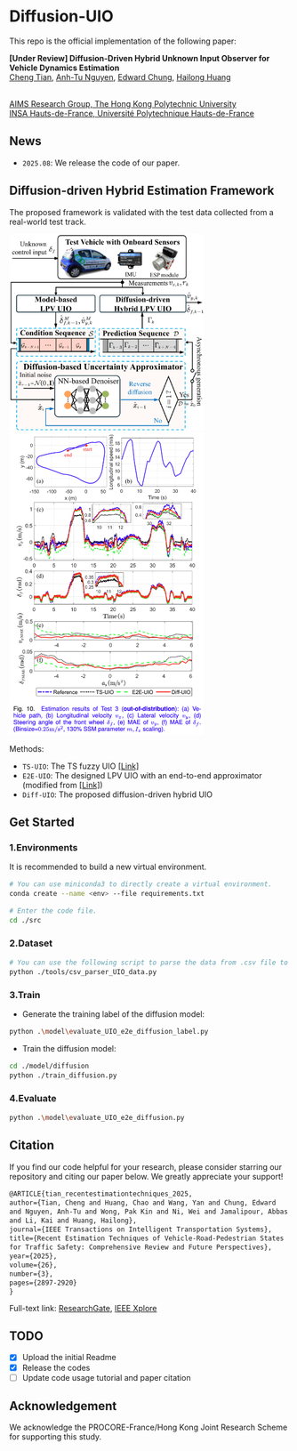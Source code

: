 # Diffusion-UIO

This repo is the official implementation of the following paper:

**[Under Review] Diffusion-Driven Hybrid Unknown Input Observer for Vehicle Dynamics Estimation**
<br> [Cheng Tian](https://scholar.google.com/citations?user=OIlgz_gAAAAJ&hl=en), [Anh-Tu Nguyen](https://scholar.google.com/citations?user=eE6A1aIAAAAJ&hl=fr), [Edward Chung](https://scholar.google.com/citations?user=UFrzhnMAAAAJ&hl=en), [Hailong Huang](https://scholar.google.com/citations?user=ulsViyoAAAAJ&hl=en)
 
<br> [AIMS Research Group, The Hong Kong Polytechnic University](https://sites.google.com/view/hailong-huang/home)
<br> [INSA Hauts-de-France, Université Polytechnique Hauts-de-France](https://sites.google.com/view/anh-tu-nguyen)


## News
- ```2025.08```: We release the code of our paper.


## Diffusion-driven Hybrid Estimation Framework
The proposed framework is validated with the test data collected from a real-world test track.

<img src="assets/overall_framework.png" alt="Image 1" width="350"> <img src="assets/fig_10.png" alt="Image 2" width="350">

Methods:
- ```TS-UIO```: The TS fuzzy UIO [[Link]](https://ieeexplore.ieee.org/document/9314225)
- ```E2E-UIO```: The designed LPV UIO with an end-to-end approximator (modified from [[Link]](https://ieeexplore.ieee.org/document/10054430))
- ```Diff-UIO```: The proposed diffusion-driven hybrid UIO

## Get Started

### 1.Environments
It is recommended to build a new virtual environment.

```bash
# You can use miniconda3 to directly create a virtual environment. 
conda create --name <env> --file requirements.txt
```
```bash
# Enter the code file. 
cd ./src
```

### 2.Dataset
```bash
# You can use the following script to parse the data from .csv file to .npz file.
python ./tools/csv_parser_UIO_data.py
```

### 3.Train

- Generate the training label of the diffusion model:
```bash
python .\model\evaluate_UIO_e2e_diffusion_label.py
```
- Train the diffusion model:
```bash
cd ./model/diffusion
python ./train_diffusion.py
```
### 4.Evaluate
```bash
python .\model\evaluate_UIO_e2e_diffusion.py    
```
## Citation

If you find our code helpful for your research, please consider starring our repository and citing our paper below. We greatly appreciate your support!

  ```
@ARTICLE{tian_recentestimationtechniques_2025,
  author={Tian, Cheng and Huang, Chao and Wang, Yan and Chung, Edward and Nguyen, Anh-Tu and Wong, Pak Kin and Ni, Wei and Jamalipour, Abbas and Li, Kai and Huang, Hailong},
  journal={IEEE Transactions on Intelligent Transportation Systems}, 
  title={Recent Estimation Techniques of Vehicle-Road-Pedestrian States for Traffic Safety: Comprehensive Review and Future Perspectives}, 
  year={2025},
  volume={26},
  number={3},
  pages={2897-2920}
}
```
Full-text link: [ResearchGate](https://www.researchgate.net/publication/387093260_Recent_Estimation_Techniques_of_Vehicle-Road-Pedestrian_States_for_Traffic_Safety_Comprehensive_Review_and_Future_Perspectives), [IEEE Xplore](https://ieeexplore.ieee.org/abstract/document/10814926) 

## TODO
- [x] Upload the initial Readme
- [x] Release the codes
- [ ] Update code usage tutorial and paper citation

## Acknowledgement

We acknowledge the PROCORE-France/Hong Kong Joint Research Scheme for supporting this study.


